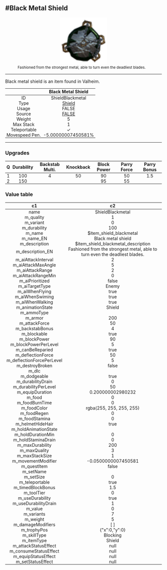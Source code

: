 <meta property="og:title" content="Black Metal Shield - MoreValheim" /><meta property="og:type" content="website" /><meta property="og:image" content="/assets/black_metal_shield.png" /><meta property="og:description" content="Black Metal Shield is an item found in Valheim." /><meta name="theme-color" content="#546D78"><meta name="twitter:card" content="summary_large_image">
#Black Metal Shield
-------------
<style>img {width:20px;}.tb {width:150px;display: block;margin-left: auto;margin-right: auto;}</style>

<style>.md-typeset table:not([class]) th:not([align]) {min-width:unset!important;}</style>
<style>td{padding:0em 0.3em!important;text-align:center!important;border-left:.05rem solid var(--md-default-fg-color--lightest)}</style>

<style>th{padding:0.1em 0.3em!important;text-align:center!important;font-weight:bold}</style>

<style>pre{text-align:right!important}</style>
<style>table tr td:first-child {border-left: 0;};</style>

<figure><img src="/assets/black_metal_shield.png" class="tb" /><figcaption><small>Fashioned from the strongest metal, able to turn even the deadliest blades.</small></figcaption></figure>

-------------

Black metal shield is an item found in Valheim.

|        | Black Metal Shield              |
| ----------- | ------------------------------------ |
| ID |ShieldBlackmetal
| Type | [Shield](../../types/shield)
| Usage | FALSE<br>
| Source | [FALSE](../../items/false)
| Weight | 5 |
| Max Stack | 1 |
| Teleportable | ✓
| Movespeed Pen. | -5.00000007450581%


-------------

### Upgrades
| Q | Durability | Backstab Multi. | Knockback | Block Power | Parry Force | Parry Bonus
| - | - | - | - | - | - | - 
1 | 100 | 4 | 50 | 90 | 50 | 1.5 | 
 | 2 | 150 |  |  | 95 | 55 |  | 


### Value table
|c1|c2|
|----|----|
|name|ShieldBlackmetal|
|m_quality|1|
|m_variant|0|
|m_durability|100|
|m_name|$item_shield_blackmetal|
|m_name_EN|Black metal shield|
|m_description|$item_shield_blackmetal_description|
|m_description_EN|Fashioned from the strongest metal, able to turn even the deadliest blades.|
|m_aiAttackInterval|2|
|m_aiAttackMaxAngle|5|
|m_aiAttackRange|2|
|m_aiAttackRangeMin|0|
|m_aiPrioritized|false|
|m_aiTargetType|Enemy|
|m_aiWhenFlying|true|
|m_aiWhenSwiming|true|
|m_aiWhenWalking|true|
|m_animationState|Shield|
|m_ammoType||
|m_armor|200|
|m_attackForce|50|
|m_backstabBonus|4|
|m_blockable|true|
|m_blockPower|90|
|m_blockPowerPerLevel|5|
|m_canBeReparied|true|
|m_deflectionForce|50|
|m_deflectionForcePerLevel|5|
|m_destroyBroken|false|
|m_dlc||
|m_dodgeable|true|
|m_durabilityDrain|0|
|m_durabilityPerLevel|50|
|m_equipDuration|0.200000002980232|
|m_food|0|
|m_foodBurnTime|0|
|m_foodColor|rgba(255, 255, 255, 255)|
|m_foodRegen|0|
|m_foodStamina|0|
|m_helmetHideHair|true|
|m_holdAnimationState||
|m_holdDurationMin|0|
|m_holdStaminaDrain|0|
|m_maxDurability|200|
|m_maxQuality|3|
|m_maxStackSize|1|
|m_movementModifier|-0.0500000007450581|
|m_questItem|false|
|m_setName||
|m_setSize|0|
|m_teleportable|true|
|m_timedBlockBonus|1.5|
|m_toolTier|0|
|m_useDurability|true|
|m_useDurabilityDrain|1|
|m_value|0|
|m_variants|7|
|m_weight|5|
|m_damageModifiers|[  ]|
|m_trophyPos|{"x":0,"y":0}|
|m_skillType|Blocking|
|m_itemType|Shield|
|m_attackStatusEffect|null|
|m_consumeStatusEffect|null|
|m_equipStatusEffect|null|
|m_setStatusEffect|null|
